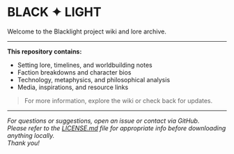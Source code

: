 # BLACK ✦ LIGHT

Welcome to the Blacklight project wiki and lore archive.

---

**This repository contains:**
- Setting lore, timelines, and worldbuilding notes
- Faction breakdowns and character bios
- Technology, metaphysics, and philosophical analysis
- Media, inspirations, and resource links

> For more information, explore the wiki or check back for updates.

---

*For questions or suggestions, open an issue or contact via GitHub.*  
*Please refer to the [LICENSE.md](./LICENSE.md) file for appropriate info before downloading anything locally.*  
*Thank you!*
